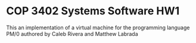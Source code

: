 # COP 3402 Systems Software HW1

This an implementation of a virtual machine for the programming language PM/0 authored by Caleb Rivera and Matthew Labrada